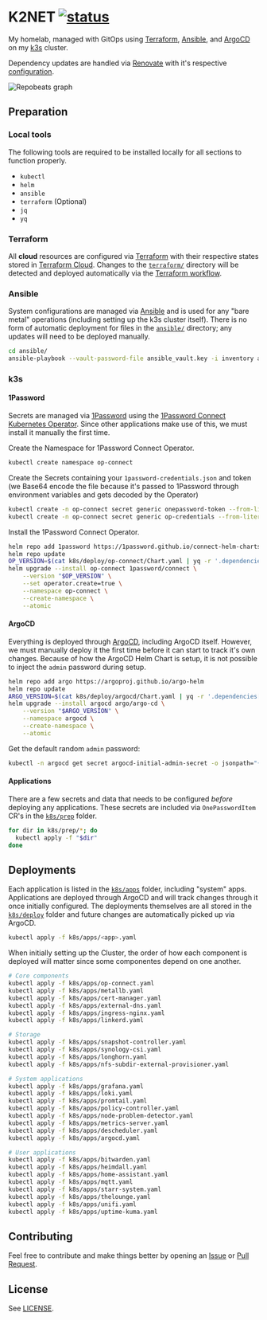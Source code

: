 # K2NET [![status](https://img.shields.io/badge/Status-2ea043)](https://status.kyle2.net/)

My homelab, managed with GitOps using [Terraform](https://www.terraform.io/), [Ansible](https://www.ansible.com/), and [ArgoCD](https://argoproj.github.io/cd/) on my [k3s](https://k3s.io/) cluster.

Dependency updates are handled via [Renovate](https://github.com/renovatebot/renovate) with it's respective [configuration](.github/renovate.json).

<picture><image alt="Repobeats graph" src="https://repobeats.axiom.co/api/embed/7c6b1531114f03fd7eeb3b3a7d089e9ea7e9949d.svg"></picture>

## Preparation

### Local tools

The following tools are required to be installed locally for all sections to function properly.

- `kubectl`
- `helm`
- `ansible`
- `terraform` (Optional)
- `jq`
- `yq`

### Terraform

All **cloud** resources are configured via [Terraform](https://www.terraform.io/) with their respective states stored in [Terraform Cloud](https://app.terraform.io/session). Changes to the [`terraform/`](terraform/) directory will be detected and deployed automatically via the [Terraform workflow](.github/workflows/terraform.yaml).

### Ansible

System configurations are managed via [Ansible](https://www.ansible.com/) and is used for any "bare metal" operations (including setting up the k3s cluster itself). There is no form of automatic deployment for files in the [`ansible/`](ansible/) directory; any updates will need to be deployed manually.

```sh
cd ansible/
ansible-playbook --vault-password-file ansible_vault.key -i inventory all.yaml
```

### k3s

#### 1Password

Secrets are managed via [1Password](https://1password.com/) using the [1Password Connect Kubernetes Operator](https://github.com/1Password/onepassword-operator). Since other applications make use of this, we must install it manually the first time.

Create the Namespace for 1Password Connect Operator.

```sh
kubectl create namespace op-connect
```

Create the Secrets containing your `1password-credentials.json` and token (we Base64 encode the file because it's passed to 1Password through environment variables and gets decoded by the Operator)

```sh
kubectl create -n op-connect secret generic onepassword-token --from-literal=token=<your token here>
kubectl create -n op-connect secret generic op-credentials --from-literal=1password-credentials.json=$(base64 -w0 1password-credentials.json)
```

Install the 1Password Connect Operator.

```sh
helm repo add 1password https://1password.github.io/connect-helm-charts
helm repo update
OP_VERSION=$(cat k8s/deploy/op-connect/Chart.yaml | yq -r '.dependencies[0].version')
helm upgrade --install op-connect 1password/connect \
    --version "$OP_VERSION" \
    --set operator.create=true \
    --namespace op-connect \
    --create-namespace \
    --atomic
```

#### ArgoCD

Everything is deployed through [ArgoCD](https://argoproj.github.io/cd/), including ArgoCD itself. However, we must manually deploy it the first time before it can start to track it's own changes.
Because of how the ArgoCD Helm Chart is setup, it is not possible to inject the `admin` password during setup.

```sh
helm repo add argo https://argoproj.github.io/argo-helm
helm repo update
ARGO_VERSION=$(cat k8s/deploy/argocd/Chart.yaml | yq -r '.dependencies[0].version')
helm upgrade --install argocd argo/argo-cd \
    --version "$ARGO_VERSION" \
    --namespace argocd \
    --create-namespace \
    --atomic
```

Get the default random `admin` password:

```sh
kubectl -n argocd get secret argocd-initial-admin-secret -o jsonpath="{.data.password}" | base64 -d
```

#### Applications

There are a few secrets and data that needs to be configured _before_ deploying any applications. These secrets are included via `OnePasswordItem` CR's in the [`k8s/prep`](k8s/prep/) folder.

```sh
for dir in k8s/prep/*; do
  kubectl apply -f "$dir"
done
```

## Deployments

Each application is listed in the [`k8s/apps`](k8s/apps/) folder, including "system" apps. Applications are deployed through ArgoCD and will track changes through it once initially configured. The deployments themselves are all stored in the [`k8s/deploy`](k8s/deploy/) folder and future changes are automatically picked up via ArgoCD.

```sh
kubectl apply -f k8s/apps/<app>.yaml
```

When initially setting up the Cluster, the order of how each component is deployed will matter since some componentes depend on one another.

```sh
# Core components
kubectl apply -f k8s/apps/op-connect.yaml
kubectl apply -f k8s/apps/metallb.yaml
kubectl apply -f k8s/apps/cert-manager.yaml
kubectl apply -f k8s/apps/external-dns.yaml
kubectl apply -f k8s/apps/ingress-nginx.yaml
kubectl apply -f k8s/apps/linkerd.yaml

# Storage
kubectl apply -f k8s/apps/snapshot-controller.yaml
kubectl apply -f k8s/apps/synology-csi.yaml
kubectl apply -f k8s/apps/longhorn.yaml
kubectl apply -f k8s/apps/nfs-subdir-external-provisioner.yaml

# System applications
kubectl apply -f k8s/apps/grafana.yaml
kubectl apply -f k8s/apps/loki.yaml
kubectl apply -f k8s/apps/promtail.yaml
kubectl apply -f k8s/apps/policy-controller.yaml
kubectl apply -f k8s/apps/node-problem-detector.yaml
kubectl apply -f k8s/apps/metrics-server.yaml
kubectl apply -f k8s/apps/descheduler.yaml
kubectl apply -f k8s/apps/argocd.yaml

# User applications
kubectl apply -f k8s/apps/bitwarden.yaml
kubectl apply -f k8s/apps/heimdall.yaml
kubectl apply -f k8s/apps/home-assistant.yaml
kubectl apply -f k8s/apps/mqtt.yaml
kubectl apply -f k8s/apps/starr-system.yaml
kubectl apply -f k8s/apps/thelounge.yaml
kubectl apply -f k8s/apps/unifi.yaml
kubectl apply -f k8s/apps/uptime-kuma.yaml
```

## Contributing

Feel free to contribute and make things better by opening an [Issue](https://github.com/IAreKyleW00t/k2net/issues) or [Pull Request](https://github.com/IAreKyleW00t/k2net/pulls).

## License

See [LICENSE](LICENSE).
